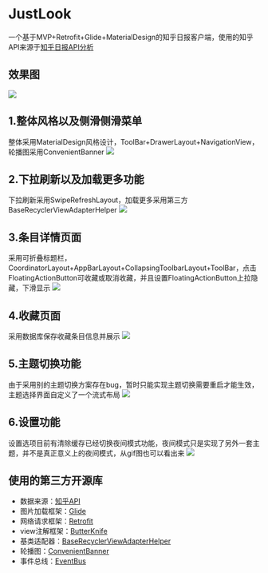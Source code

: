 # JustLook

一个基于MVP+Retrofit+Glide+MaterialDesign的知乎日报客户端，使用的知乎API来源于[知乎日报API分析](https://github.com/izzyleung/ZhihuDailyPurify/wiki/%E7%9F%A5%E4%B9%8E%E6%97%A5%E6%8A%A5-API-%E5%88%86%E6%9E%90)
## 效果图
![](http://img.blog.csdn.net/20170213193638021?watermark/2/text/aHR0cDovL2Jsb2cuY3Nkbi5uZXQvZ3Vhc3o=/font/5a6L5L2T/fontsize/400/fill/I0JBQkFCMA==/dissolve/70/gravity/SouthEast)

## 1.整体风格以及侧滑侧滑菜单
整体采用MaterialDesign风格设计，ToolBar+DrawerLayout+NavigationView，轮播图采用ConvenientBanner 
![](http://img.blog.csdn.net/20170219215443786?watermark/2/text/aHR0cDovL2Jsb2cuY3Nkbi5uZXQvZ3Vhc3o=/font/5a6L5L2T/fontsize/400/fill/I0JBQkFCMA==/dissolve/70/gravity/SouthEast)

## 2.下拉刷新以及加载更多功能
下拉刷新采用SwipeRefreshLayout，加载更多采用第三方BaseRecyclerViewAdapterHelper 
![](http://img.blog.csdn.net/20170219223008067?watermark/2/text/aHR0cDovL2Jsb2cuY3Nkbi5uZXQvZ3Vhc3o=/font/5a6L5L2T/fontsize/400/fill/I0JBQkFCMA==/dissolve/70/gravity/SouthEast)

## 3.条目详情页面
采用可折叠标题栏，CoordinatorLayout+AppBarLayout+CollapsingToolbarLayout+ToolBar，点击FloatingActionButton可收藏或取消收藏，并且设置FloatingActionButton上拉隐藏，下滑显示 
![](http://img.blog.csdn.net/20170219223617429?watermark/2/text/aHR0cDovL2Jsb2cuY3Nkbi5uZXQvZ3Vhc3o=/font/5a6L5L2T/fontsize/400/fill/I0JBQkFCMA==/dissolve/70/gravity/SouthEast)

## 4.收藏页面
采用数据库保存收藏条目信息并展示 
![](http://img.blog.csdn.net/20170219223704773?watermark/2/text/aHR0cDovL2Jsb2cuY3Nkbi5uZXQvZ3Vhc3o=/font/5a6L5L2T/fontsize/400/fill/I0JBQkFCMA==/dissolve/70/gravity/SouthEast)

## 5.主题切换功能
由于采用别的主题切换方案存在bug，暂时只能实现主题切换需要重启才能生效，主题选择界面自定义了一个流式布局 
![](http://img.blog.csdn.net/20170219224111794?watermark/2/text/aHR0cDovL2Jsb2cuY3Nkbi5uZXQvZ3Vhc3o=/font/5a6L5L2T/fontsize/400/fill/I0JBQkFCMA==/dissolve/70/gravity/SouthEast)

## 6.设置功能
设置选项目前有清除缓存已经切换夜间模式功能，夜间模式只是实现了另外一套主题，并不是真正意义上的夜间模式，从gif图也可以看出来 
![](http://img.blog.csdn.net/20170219224215902?watermark/2/text/aHR0cDovL2Jsb2cuY3Nkbi5uZXQvZ3Vhc3o=/font/5a6L5L2T/fontsize/400/fill/I0JBQkFCMA==/dissolve/70/gravity/SouthEast)

## 使用的第三方开源库
- 数据来源：[知乎API](https://github.com/izzyleung/ZhihuDailyPurify/wiki/%E7%9F%A5%E4%B9%8E%E6%97%A5%E6%8A%A5-API-%E5%88%86%E6%9E%90)
- 图片加载框架：[Glide](https://github.com/bumptech/glide)
- 网络请求框架：[Retrofit](https://github.com/square/retrofit)
- view注解框架：[ButterKnife](https://github.com/JakeWharton/butterknife)
- 基类适配器：[BaseRecyclerViewAdapterHelper](https://github.com/CymChad/BaseRecyclerViewAdapterHelper)
- 轮播图：[ConvenientBanner](https://github.com/saiwu-bigkoo/Android-ConvenientBanner)
- 事件总线：[EventBus](https://github.com/greenrobot/EventBus)



